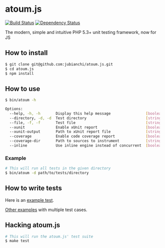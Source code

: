 # atoum.js
[![Build Status](https://travis-ci.org/jubianchi/atoum.js.png?branch=master)](https://travis-ci.org/jubianchi/atoum.js)
[![Dependency Status](https://www.versioneye.com/user/projects/51beb211143e1a000200496c/badge.png)](https://www.versioneye.com/user/projects/51beb211143e1a000200496c)

The modern, simple and intuitive PHP 5.3+ unit testing framework, now for JS

## How to install

```sh
$ git clone git@github.com:jubianchi/atoum.js.git
$ cd atoum.js
$ npm install
```

## How to use

```sh
$ bin/atoum -h

Options:
  --help, -h, -h       Display this help message                [boolean]
  --directory, -d, -d  Test directory                           [string]   [default: []]
  --file, -f, -f       Test file                                [string]   [default: []]
  --xunit              Enable xUnit report                      [boolean]  [default: false]
  --xunit-output       Path to xUnit report file                [string]   [default: "xunit.xml"]
  --coverage           Enable code coverage report              [boolean]  [default: false]
  --coverage-dir       Path to sources to instrument            [string]   [default: "lib"]
  --inline             Use inline engine instead of concurrent  [boolean]
```

### Example

```sh
# This will run all tests in the given directory
$ bin/atoum -d path/to/tests/directory
```

## How to write tests

Here is an [example test](https://github.com/jubianchi/atoum.js/blob/master/tests/asserters/error.js).

[Other examples](https://github.com/jubianchi/atoum.js/tree/master/tests) with multiple test cases.

## Hacking atoum.js

```sh
# This will run the atoum.js' test suite
$ make test
```
